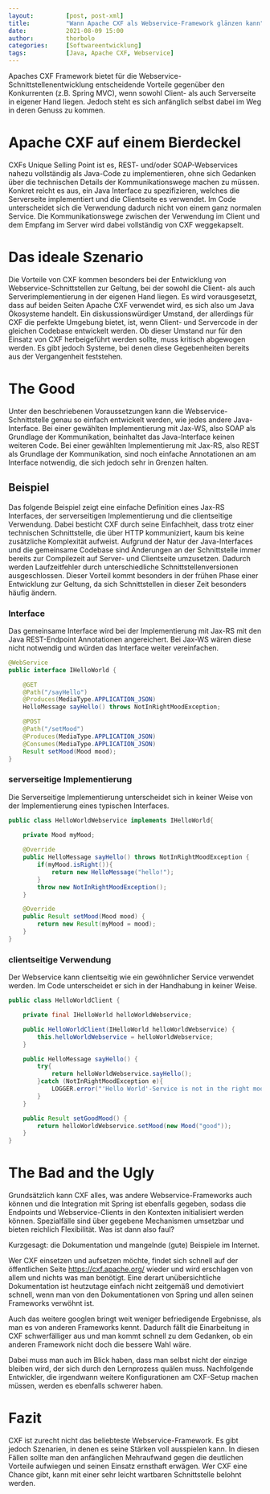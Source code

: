 ```yaml
---
layout:         [post, post-xml]              
title:          "Wann Apache CXF als Webservice-Framework glänzen kann"
date:           2021-08-09 15:00
author:         thorbolo
categories:     [Softwareentwicklung]
tags:           [Java, Apache CXF, Webservice]
---
```


Apaches CXF Framework bietet für die Webservice-Schnittstellenentwicklung entscheidende Vorteile gegenüber den Konkurrenten (z.B. Spring MVC), wenn sowohl Client- als auch Serverseite in eigener Hand liegen. 
Jedoch steht es sich anfänglich selbst dabei im Weg in deren Genuss zu kommen. 

# Apache CXF auf einem Bierdeckel
CXFs Unique Selling Point ist es, REST- und/oder SOAP-Webservices nahezu vollständig als Java-Code zu implementieren, ohne sich Gedanken über die technischen Details der Kommunikationswege machen zu müssen.
Konkret reicht es aus, ein Java Interface zu spezifizieren, welches die Serverseite implementiert und die Clientseite es verwendet.
Im Code unterscheidet sich die Verwendung dadurch nicht von einem ganz normalen Service.
Die Kommunikationswege zwischen der Verwendung im Client und dem Empfang im Server wird dabei vollständig von CXF weggekapselt.  

# Das ideale Szenario
Die Vorteile von CXF kommen besonders bei der Entwicklung von Webservice-Schnittstellen zur Geltung, bei der sowohl die Client- als auch Serverimplementierung in der eigenen Hand liegen.
Es wird vorausgesetzt, dass auf beiden Seiten Apache CXF verwendet wird, es sich also um Java Ökosysteme handelt.
Ein diskussionswürdiger Umstand, der allerdings für CXF die perfekte Umgebung bietet, ist, wenn Client- und Servercode in der gleichen Codebase entwickelt werden.
Ob dieser Umstand nur für den Einsatz von CXF herbeigeführt werden sollte, muss kritisch abgewogen werden. 
Es gibt jedoch Systeme, bei denen diese Gegebenheiten bereits aus der Vergangenheit feststehen.

# The Good
Unter den beschriebenen Voraussetzungen kann die Webservice-Schnittstelle genau so einfach entwickelt werden, wie jedes andere Java-Interface.
Bei einer gewählten Implementierung mit Jax-WS, also SOAP als Grundlage der Kommunikation, beinhaltet das Java-Interface keinen weiteren Code.
Bei einer gewählten Implementierung mit Jax-RS, also REST als Grundlage der Kommunikation, sind noch einfache Annotationen an am Interface notwendig, die sich jedoch sehr in Grenzen halten.

## Beispiel 
Das folgende Beispiel zeigt eine einfache Definition eines Jax-RS Interfaces, der serverseitigen Implementierung und die clientseitige Verwendung.
Dabei besticht CXF durch seine Einfachheit, dass trotz einer technischen Schnittstelle, die über HTTP kommuniziert, kaum bis keine zusätzliche Komplexität aufweist.
Aufgrund der Natur der Java-Interfaces und die gemeinsame Codebase sind Änderungen an der Schnittstelle immer bereits zur Compilezeit auf Server- und Clientseite umzusetzen.
Dadurch werden Laufzeitfehler durch unterschiedliche Schnittstellenversionen ausgeschlossen.
Dieser Vorteil kommt besonders in der frühen Phase einer Entwicklung zur Geltung, da sich Schnittstellen in dieser Zeit besonders häufig ändern.

### Interface
Das gemeinsame Interface wird bei der Implementierung mit Jax-RS mit den Java REST-Endpoint Annotationen angereichert.
Bei Jax-WS wären diese nicht notwendig und würden das Interface weiter vereinfachen.

```java
@WebService
public interface IHelloWorld {

    @GET
    @Path("/sayHello")
    @Produces(MediaType.APPLICATION_JSON)
    HelloMessage sayHello() throws NotInRightMoodException;

    @POST
    @Path("/setMood")
    @Produces(MediaType.APPLICATION_JSON)
    @Consumes(MediaType.APPLICATION_JSON)
    Result setMood(Mood mood);
}
```

### serverseitige Implementierung
Die Serverseitige Implementierung unterscheidet sich in keiner Weise von der Implementierung eines typischen Interfaces. 

```java
public class HelloWorldWebservice implements IHelloWorld{

    private Mood myMood;
    
    @Override
    public HelloMessage sayHello() throws NotInRightMoodException {
        if(myMood.isRight()){
            return new HelloMessage("hello!");
        }
        throw new NotInRightMoodException();
    }

    @Override
    public Result setMood(Mood mood) {
        return new Result(myMood = mood);
    }
}
```

### clientseitige Verwendung
Der Webservice kann clientseitig wie ein gewöhnlicher Service verwendet werden.
Im Code unterscheidet er sich in der Handhabung in keiner Weise. 

```java
public class HelloWorldClient {

    private final IHelloWorld helloWorldWebservice;

    public HelloWorldClient(IHelloWorld helloWorldWebservice) {
        this.helloWorldWebservice = helloWorldWebservice;
    }

    public HelloMessage sayHello() {
        try{
            return helloWorldWebservice.sayHello();
        }catch (NotInRightMoodException e){
            LOGGER.error("'Hello World'-Service is not in the right mood to say hello", e);
        }
    }

    public Result setGoodMood() {
        return helloWorldWebservice.setMood(new Mood("good"));
    }
}
```

# The Bad and the Ugly
Grundsätzlich kann CXF alles, was andere Webservice-Frameworks auch können und die Integration mit Spring ist ebenfalls gegeben, sodass die Endpoints und Webservice-Clients in den Kontexten initialisiert werden können.
Spezialfälle sind über gegebene Mechanismen umsetzbar und bieten reichlich Flexibilität.
Was ist dann also faul?

Kurzgesagt: die Dokumentation und mangelnde (gute) Beispiele im Internet.

Wer CXF einsetzen und aufsetzen möchte, findet sich schnell auf der öffentlichen Seite https://cxf.apache.org/ wieder und wird erschlagen von allem und nichts was man benötigt.
Eine derart unübersichtliche Dokumentation ist heutzutage einfach nicht zeitgemäß und demotiviert schnell, wenn man von den Dokumentationen von Spring und allen seinen Frameworks verwöhnt ist.

Auch das weitere googlen bringt weit weniger befriedigende Ergebnisse, als man es von anderen Frameworks kennt.
Dadurch fällt die Einarbeitung in CXF schwerfälliger aus und man kommt schnell zu dem Gedanken, ob ein anderen Framework nicht doch die bessere Wahl wäre.

Dabei muss man auch im Blick haben, dass man selbst nicht der einzige bleiben wird, der sich durch den Lernprozess quälen muss.
Nachfolgende Entwickler, die irgendwann weitere Konfigurationen am CXF-Setup machen müssen, werden es ebenfalls schwerer haben.

# Fazit
CXF ist zurecht nicht das beliebteste Webservice-Framework. 
Es gibt jedoch Szenarien, in denen es seine Stärken voll ausspielen kann. 
In diesen Fällen sollte man den anfänglichen Mehraufwand gegen die deutlichen Vorteile aufwiegen und seinen Einsatz ernsthaft erwägen.
Wer CXF eine Chance gibt, kann mit einer sehr leicht wartbaren Schnittstelle belohnt werden. 

